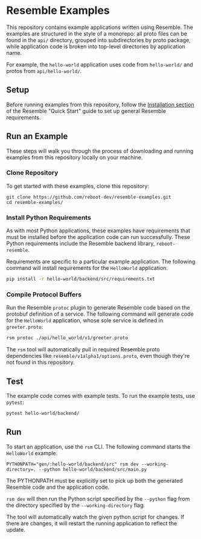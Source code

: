 # Resemble Examples

<!--
TODO: include a frontend in this example.
-->

This repository contains example applications written using Resemble. The
examples are structured in the style of a monorepo: all proto files can be found
in the `api/` directory, grouped into subdirectories by proto package, while application code is broken into top-level directories by
application name.

For example, the `hello-world` application uses code from `hello-world/` and
protos from `api/hello-world/`.

## Setup

<!-- TODO: Update the Quick Start link below once the Resemble docs are published with a more official address. -->

Before running examples from this repository, follow the [Installation
section](https://vigilant-adventure-g31v411.pages.github.io/docs/quick-start#installation)
of the Resemble "Quick Start" guide to set up general Resemble requirements.

## Run an Example

These steps will walk you through the process of downloading and running
examples from this repository locally on your machine.

### Clone Repository

<!-- TODO: fetch this snippet from a test. -->

To get started with these examples, clone this repository:

```shell
git clone https://github.com/reboot-dev/resemble-examples.git
cd resemble-examples/
```

### Install Python Requirements

As with most Python applications, these examples have requirements that must be
installed before the application code can run successfully. These Python
requirements include the Resemble backend library, `reboot-resemble`.

Requirements are specific to a particular example application. The following
command will install requirements for the `HelloWorld` application.

<!-- MARKDOWN-AUTO-DOCS:START (CODE:src=./readme_test.sh&lines=52-52) -->
<!-- The below code snippet is automatically added from ./readme_test.sh -->
```sh
pip install -r hello-world/backend/src/requirements.txt
```
<!-- MARKDOWN-AUTO-DOCS:END -->

### Compile Protocol Buffers

Run the Resemble `protoc` plugin to generate Resemble code based on the protobuf
definition of a service. The following command will generate code for the
`HelloWorld` application, whose sole service is defined in `greeter.proto`:

<!-- MARKDOWN-AUTO-DOCS:START (CODE:src=./readme_test.sh&lines=55-55) -->
<!-- The below code snippet is automatically added from ./readme_test.sh -->
```sh
rsm protoc ./api/hello_world/v1/greeter.proto
```
<!-- MARKDOWN-AUTO-DOCS:END -->

The `rsm` tool will automatically pull in required Resemble proto dependencies
like `resemble/v1alpha1/options.proto`, even though they're not found in this
repository.

<!-- TODO: link to the Resemble proto definitions once they are publicly available. -->

## Test

The example code comes with example tests. To run the example tests, use  `pytest`:

<!-- MARKDOWN-AUTO-DOCS:START (CODE:src=./readme_test.sh&lines=58-58) -->
<!-- The below code snippet is automatically added from ./readme_test.sh -->
```sh
pytest hello-world/backend/
```
<!-- MARKDOWN-AUTO-DOCS:END -->

## Run

To start an application, use the `rsm` CLI. The following command starts the
`HelloWorld` example.

<!--
TODO: include this command in readme_test.sh.
-->

<!--
TODO(benh,zakhar): auto-detect the PROTOPATH.
TODO(rjh): add appropriate `--watch`es. It seems they may not work as desired right now?
-->

```shell
PYTHONPATH="gen/:hello-world/backend/src" rsm dev --working-directory=. --python hello-world/backend/src/main.py
```

The PYTHONPATH must be explicitly set to pick up both the generated Resemble
code and the application code.

`rsm dev` will then run the Python script specified by the
`--python` flag from the directory specified by the `--working-directory` flag.

The tool will automatically watch the given python script for changes. If there
are changes, it will restart the running application to reflect the update.

<!--
TODO: introduce an `rsm grpcurl` (or `rsm call` or ...) that lets us explore
our backend in another terminal by calling RPCs.
-->
